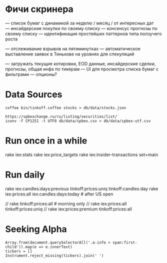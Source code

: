 # Фичи скринера
— список бумаг с динамикой за неделю / месяц / от интересных дат
— инсайдерские покупки по своему списку
— консенсус прогнозы по своему списку
— идентификация простейших паттернов типа ползучего роста

— отслеживание взрывов на пятиминутках
— автоматическое выставление заявок в Тинькове на уровнях для спекуляций

— загружать текущие котировки, EOD данные, инсайдерские сделки, прогнозы, общая инфа по тикерам
— UI для просмотра списка бумаг с фильтрами
— опционы?



# Data Sources

    coffee bin/tinkoff.coffee stocks > db/data/stocks.json

    https://spbexchange.ru/ru/listing/securities/list/
    iconv -f CP1251 -t UTF8 db/data/spbex.csv > db/data/spbex-utf.csv


# Run once in a while

rake iex:stats
rake iex:price_targets
rake iex:insider-transactions set=main


# Run daily

rake iex:candles:days:previous tinkoff:prices:uniq tinkoff:candles:day
rake iex:prices:all iex:candles:days:today # after US open

// rake tinkoff:prices:all # morning only
// rake iex:prices:all tinkoff:prices:uniq
// rake iex:prices:premium tinkoff:prices:all


# Seeking Alpha

    Array.from(document.querySelectorAll('.a-info > span:first-child')).map(e => e.innerText)
    tickers = []
    Instrument.reject_missing(tickers).join(' ')

